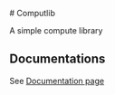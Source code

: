 # Computlib

A simple compute library

## Documentations

See [Documentation page](https://mlysakowski.gitlab.io/computlib/)